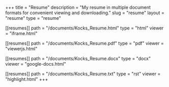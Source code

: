 +++
title = "Resume"
description = "My resume in multiple document formats for convenient viewing and downloading."
slug = "resume"
layout = "resume"
type = "resume"

[[resumes]]
   path = "/documents/Kocks_Resume.html"
   type = "html"
   viewer = "iframe.html"

[[resumes]]
   path = "/documents/Kocks_Resume.pdf"
   type = "pdf"
   viewer = "viewerjs.html"

[[resumes]]
   path = "/documents/Kocks_Resume.docx"
   type = "docx"
   viewer = "google-docs.html"
	
[[resumes]]
   path = "/documents/Kocks_Resume.txt"
   type = "rst"
   viewer = "highlight.html"
+++

